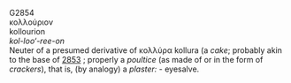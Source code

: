 <body>
  <p>G2854<br>  κολλούριον  <br> kollourion  <br><i>kol-loo‘-ree-on </i><br>Neuter of a presumed derivative of   κολλύρα    kollura   (a <i>cake</i>; probably akin to the base of <a href="g2853.htm">2853</a> ; properly a <i>poultice</i> (as made of or in the form of <i>crackers</i>), that is, (by analogy) a <i>plaster:</i> - eyesalve.<br></p>
 </body>